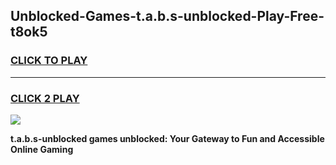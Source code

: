 
## Unblocked-Games-t.a.b.s-unblocked-Play-Free-t8ok5
<h3>
<a href="https://premium76.site?title=t.a.b.s-unblocked&ref=12A">CLICK TO PLAY</a></h3>
<hr>

<h3>
<a href="https://premium76.site?title=t.a.b.s-unblocked&ref=12A">CLICK 2 PLAY</a>
  
</h3>

<a href="https://premium76.site?title=t.a.b.s-unblocked&ref=12A"><img src="https://clearcache.store/games.png"></a>


**t.a.b.s-unblocked games unblocked: Your Gateway to Fun and Accessible Online Gaming**
